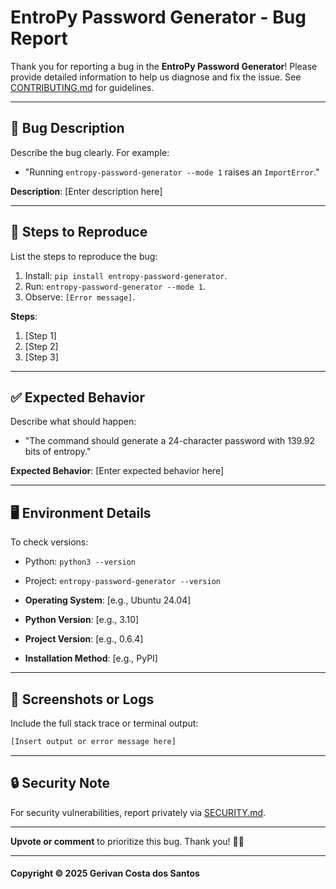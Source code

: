 # EntroPy Password Generator - Bug Report

Thank you for reporting a bug in the **EntroPy Password Generator**! Please provide detailed information to help us diagnose and fix the issue. See [CONTRIBUTING.md](https://github.com/gerivanc/entropy-password-generator/blob/main/CONTRIBUTING.md) for guidelines.

---

## 📌 Bug Description
Describe the bug clearly. For example:
- "Running `entropy-password-generator --mode 1` raises an `ImportError`."

**Description**:
[Enter description here]

---

## 🔄 Steps to Reproduce
List the steps to reproduce the bug:
1. Install: `pip install entropy-password-generator`.
2. Run: `entropy-password-generator --mode 1`.
3. Observe: `[Error message]`.

**Steps**:
1. [Step 1]
2. [Step 2]
3. [Step 3]

---

## ✅ Expected Behavior
Describe what should happen:
- "The command should generate a 24-character password with 139.92 bits of entropy."

**Expected Behavior**:
[Enter expected behavior here]

---

## 🖥️ Environment Details
To check versions:
- Python: `python3 --version`
- Project: `entropy-password-generator --version`

- **Operating System**: [e.g., Ubuntu 24.04]
- **Python Version**: [e.g., 3.10]
- **Project Version**: [e.g., 0.6.4]
- **Installation Method**: [e.g., PyPI]

---

## 📸 Screenshots or Logs
Include the full stack trace or terminal output:
```bash
[Insert output or error message here]
```

---

## 🔒 Security Note
For security vulnerabilities, report privately via [SECURITY.md](https://github.com/gerivanc/entropy-password-generator/blob/main/SECURITY.md).

---

**Upvote or comment** to prioritize this bug. Thank you! 🚀🔑

---

#### Copyright © 2025 Gerivan Costa dos Santos
